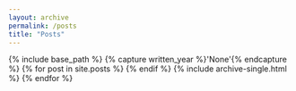 ```yaml
---
layout: archive
permalink: /posts
title: "Posts"
---
```


{% include base_path %}
{% capture written_year %}'None'{% endcapture %}
{% for post in site.posts %}
  {% endif %}
  {% include archive-single.html %}
{% endfor %}